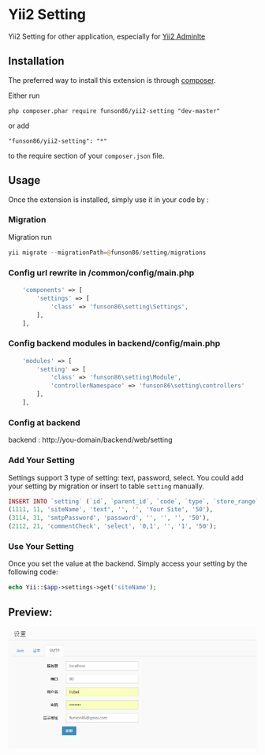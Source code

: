 Yii2 Setting
=========
Yii2 Setting for other application, especially for [Yii2 Adminlte](https://github.com/funson86/yii2-adminlte)

Installation
------------

The preferred way to install this extension is through [composer](http://getcomposer.org/download/).

Either run

```
php composer.phar require funson86/yii2-setting "dev-master"
```

or add

```
"funson86/yii2-setting": "*"
```

to the require section of your `composer.json` file.


Usage
-----

Once the extension is installed, simply use it in your code by  :

### Migration

Migration run

```php
yii migrate --migrationPath=@funson86/setting/migrations
```

### Config url rewrite in /common/config/main.php
```php
    'components' => [
        'settings' => [
            'class' => 'funson86\setting\Settings',
        ],
    ],
```

### Config backend modules in backend/config/main.php

```php
    'modules' => [
        'setting' => [
            'class' => 'funson86\setting\Module',
            'controllerNamespace' => 'funson86\setting\controllers'
        ],
    ],
```


### Config at backend
backend : http://you-domain/backend/web/setting

### Add Your Setting
Settings support 3 type of setting: text, password, select.
You could add your setting by migration or insert to table `setting` manually.
```php
INSERT INTO `setting` (`id`, `parent_id`, `code`, `type`, `store_range`, `store_dir`, `value`, `sort_order`) VALUES
(1111, 11, 'siteName', 'text', '', '', 'Your Site', '50'),
(3114, 31, 'smtpPassword', 'password', '', '', '', '50'),
(2112, 21, 'commentCheck', 'select', '0,1', '', '1', '50');
```

### Use Your Setting
Once you set the value at the backend. Simply access your setting by the following code:

```php
echo Yii::$app->settings->get('siteName');
```

Preview:
-------
![Yii2-Setting](yii2-setting-preview.png)
